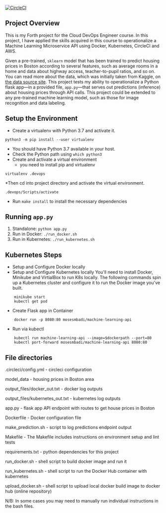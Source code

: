 [![CircleCI](https://dl.circleci.com/status-badge/img/gh/mosesmbadi/DevOps_Microservices/tree/master.svg?style=svg)](https://dl.circleci.com/status-badge/redirect/gh/mosesmbadi/DevOps_Microservices/tree/master)

## Project Overview

This is my Forth project for the Cloud DevOps Engineer course. In this project, I have applied the skills acquired in this course to operationalize a Machine Learning Microservice API using Docker, Kubernetes, CircleCI and AWS.

Given a pre-trained, `sklearn` model that has been trained to predict housing prices in Boston according to several features, such as average rooms in a home and data about highway access, teacher-to-pupil ratios, and so on. You can read more about the data, which was initially taken from Kaggle, on [the data source site](https://www.kaggle.com/c/boston-housing). This project tests my ability to operationalize a Python flask app—in a provided file, `app.py`—that serves out predictions (inference) about housing prices through API calls. This project could be extended to any pre-trained machine learning model, such as those for image recognition and data labeling.


## Setup the Environment

* Create a virtualenv with Python 3.7 and activate it.
```
python3 -m pip install --user virtualenv

```
* You should have Python 3.7 available in your host. 
* Check the Python path using ```which python3```
* Create and activate a virtual environment
    - you need to install pip and virtualenv
```
virtualenv .devops
```
*Then cd into project directory and activate the virtual environment.
 ```
 .devops/Scripts/activate
 ```

* Run `make install` to install the necessary dependencies

## Running ```app.py```

1. Standalone:  `python app.py`
2. Run in Docker:  `./run_docker.sh`
3. Run in Kubernetes:  `./run_kubernetes.sh`

## Kubernetes Steps

* Setup and Configure Docker locally
* Setup and Configure Kubernetes locally
You'll need to install Docker, Minikube and VirtialBox to run K8s locally. The following commands spin up a Kubernetes cluster and configure it to run the Docker image you've built.
```
    minikube start
    kubectl get pod
```
* Create Flask app in Container
```
    docker run -p 8080:80 mosesmbadi/machine-learning-api
```
* Run via kubectl
```
    kubectl run machine-learning-api --image=$dockerpath --port=80
    kubectl port-forward mosesmbadi/machine-learning-api 8080:80
```    
 

## File directories

.circleci/config.yml - circleci configuration

model_data -  housing prices in Boston area

output_files/docker_out.txt - docker log outputs

output_files/kubernetes_out.txt - kubernetes log outputs

app.py - flask app API endpoint with routes to get house prices in Boston

Dockerfile - Docker configuration file

make_prediction.sh - script to log predictions endpoint output

Makefile - The Makefile includes instructions on environment setup and lint tests

requirements.txt - python dependencies for this project

run_docker.sh - shell script to build docker image and run it

run_kubernetes.sh - shell script to run the Docker Hub container with kubernetes

upload_docker.sh - shell script to upload local docker build image to docker hub (online repository)


N/B: In some cases you may need to manually run individual instructions in the bash files.